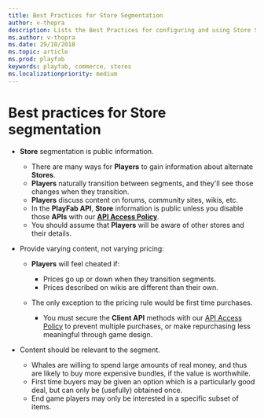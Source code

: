 ```yaml
---
title: Best Practices for Store Segmentation
author: v-thopra
description: Lists the Best Practices for configuring and using Store Segmentation.
ms.author: v-thopra
ms.date: 29/10/2018
ms.topic: article
ms.prod: playfab
keywords: playfab, commerce, stores
ms.localizationpriority: medium
---
```


# Best practices for Store segmentation

- **Store** segmentation is public information.
  - There are many ways for **Players** to gain information about alternate **Stores**.
  - **Players** naturally transition between segments, and they'll see those changes when they transition.
  - **Players** discuss content on forums, community sites, wikis, etc.
  - In the **PlayFab API**, **Store** information is public unless you disable those **APIs** with our [**API Access Policy**](../../config/gamemanager/api-access-policy.md).
  - You should assume that **Players** will be aware of other stores and their details.

- Provide varying content, not varying pricing:
  - **Players** will feel cheated if:
    - Prices go up or down when they transition segments.
    - Prices described on wikis are different than their own.

  - The only exception to the pricing rule would be first time purchases.
    - You must secure the **Client API** methods with our [API Access Policy](../../config/gamemanager/api-access-policy.md) to prevent multiple purchases, or make repurchasing less meaningful through game design.

- Content should be relevant to the segment.
  - Whales are willing to spend large amounts of real money, and thus are likely to buy more expensive bundles, if the value is worthwhile.
  - First time buyers may be given an option which is a particularly good deal, but can only be (usefully) obtained once.
  - End game players may only be interested in a specific subset of items.
